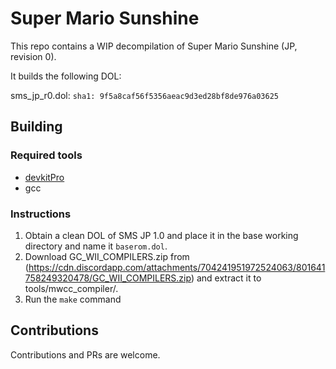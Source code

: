 # Super Mario Sunshine

This repo contains a WIP decompilation of Super Mario Sunshine (JP, revision 0).

It builds the following DOL:

sms_jp_r0.dol: `sha1: 9f5a8caf56f5356aeac9d3ed28bf8de976a03625`

## Building

### Required tools

* [devkitPro](https://devkitpro.org/wiki/Getting_Started)
* gcc

### Instructions

1. Obtain a clean DOL of SMS JP 1.0 and place it in the base working directory and name it `baserom.dol`.
2. Download GC_WII_COMPILERS.zip from (https://cdn.discordapp.com/attachments/704241951972524063/801641758249320478/GC_WII_COMPILERS.zip) and extract it to tools/mwcc_compiler/.
3. Run the `make` command

## Contributions

Contributions and PRs are welcome.
